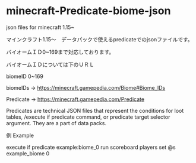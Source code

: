 # minecraft-Predicate-biome-json
json files for minecraft 1.15~

マインクラフト1.15～　データパックで使えるpredicateでのjsonファイルです。


バイオームＩＤ0~169まで対応しております。


バイオームＩＤについては下のＵＲＬ

biomeID 0~169

biomeIDs -> https://minecraft.gamepedia.com/Biome#Biome_IDs

Predicate -> https://minecraft.gamepedia.com/Predicate

Predicates are technical JSON files that represent the conditions for loot tables, /execute if predicate command, or predicate target selector argument. They are a part of data packs.

例 Example

execute if predicate example:biome_0 run scoreboard players set @s example_biome 0
